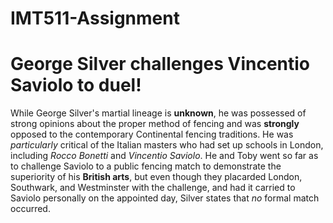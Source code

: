 # IMT511-Assignment

# George Silver challenges Vincentio Saviolo to duel!

While George Silver's martial lineage is **unknown**, he was possessed of strong opinions about the 
proper method of fencing and was **strongly** opposed to the contemporary Continental fencing 
traditions. He was _particularly_ critical of the Italian masters who had set up schools in 
London, including _Rocco Bonetti_ and _Vincentio Saviolo_. He and Toby went so far as to challenge 
Saviolo to a public fencing match to demonstrate the superiority of his **British arts**, 
but even though they placarded London, Southwark, and Westminster with the challenge, and had 
it carried to Saviolo personally on the appointed day, Silver states that _no_ formal match 
occurred.
